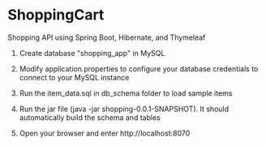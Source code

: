 # ShoppingCart
Shopping API using Spring Boot, Hibernate, and Thymeleaf

1. Create database "shopping_app" in MySQL

2. Modify application.properties to configure your database credentials to connect to your MySQL instance

3. Run the item_data.sql in db_schema folder to load sample items

4. Run the jar file (java -jar shopping-0.0.1-SNAPSHOT). It should automatically build the schema and tables

5. Open your browser and enter http://localhost:8070
